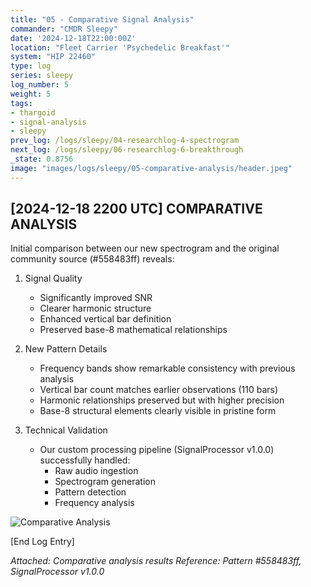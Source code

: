 ```yaml
---
title: "05 - Comparative Signal Analysis"
commander: "CMDR Sleepy"
date: '2024-12-18T22:00:00Z'
location: "Fleet Carrier 'Psychedelic Breakfast'"
system: "HIP 22460"
type: log
series: sleepy
log_number: 5
weight: 5
tags:
- thargoid
- signal-analysis
- sleepy
prev_log: /logs/sleepy/04-researchlog-4-spectrogram
next_log: /logs/sleepy/06-researchlog-6-breakthrough
_state: 0.8756
image: "images/logs/sleepy/05-comparative-analysis/header.jpeg"
---
```


[2024-12-18 2200 UTC]
COMPARATIVE ANALYSIS
------------------
Initial comparison between our new spectrogram and the original community source (#558483ff) reveals:

1. Signal Quality
   - Significantly improved SNR
   - Clearer harmonic structure
   - Enhanced vertical bar definition
   - Preserved base-8 mathematical relationships

2. New Pattern Details
   - Frequency bands show remarkable consistency with previous analysis
   - Vertical bar count matches earlier observations (110 bars)
   - Harmonic relationships preserved but with higher precision
   - Base-8 structural elements clearly visible in pristine form

3. Technical Validation
   - Our custom processing pipeline (SignalProcessor v1.0.0) successfully handled:
     * Raw audio ingestion
     * Spectrogram generation
     * Pattern detection
     * Frequency analysis

![Comparative Analysis](../data/images/spectrograms/comparison.png)

[End Log Entry]

*Attached: Comparative analysis results*
*Reference: Pattern #558483ff, SignalProcessor v1.0.0*

